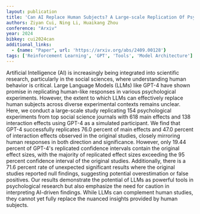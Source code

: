 ```yaml
---
layout: publication
title: 'Can AI Replace Human Subjects? A Large-scale Replication Of Psychological Experiments With Llms'
authors: Ziyan Cui, Ning Li, Huaikang Zhou
conference: "Arxiv"
year: 2024
bibkey: cui2024can
additional_links:
  - {name: "Paper", url: 'https://arxiv.org/abs/2409.00128'}
tags: ['Reinforcement Learning', 'GPT', 'Tools', 'Model Architecture']
---
```

Artificial Intelligence (AI) is increasingly being integrated into scientific
research, particularly in the social sciences, where understanding human
behavior is critical. Large Language Models (LLMs) like GPT-4 have shown
promise in replicating human-like responses in various psychological
experiments. However, the extent to which LLMs can effectively replace human
subjects across diverse experimental contexts remains unclear. Here, we conduct
a large-scale study replicating 154 psychological experiments from top social
science journals with 618 main effects and 138 interaction effects using GPT-4
as a simulated participant. We find that GPT-4 successfully replicates 76.0
percent of main effects and 47.0 percent of interaction effects observed in the
original studies, closely mirroring human responses in both direction and
significance. However, only 19.44 percent of GPT-4's replicated confidence
intervals contain the original effect sizes, with the majority of replicated
effect sizes exceeding the 95 percent confidence interval of the original
studies. Additionally, there is a 71.6 percent rate of unexpected significant
results where the original studies reported null findings, suggesting potential
overestimation or false positives. Our results demonstrate the potential of
LLMs as powerful tools in psychological research but also emphasize the need
for caution in interpreting AI-driven findings. While LLMs can complement human
studies, they cannot yet fully replace the nuanced insights provided by human
subjects.

